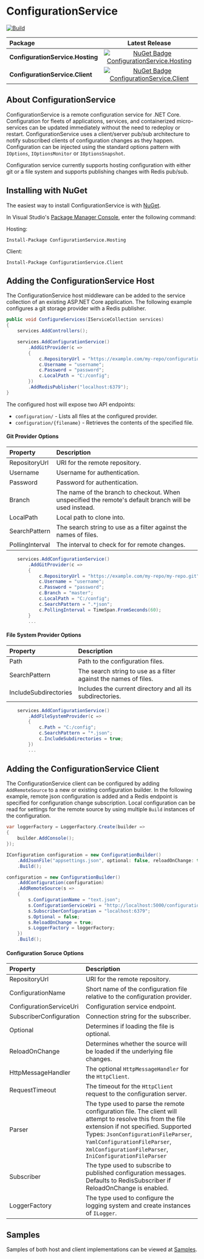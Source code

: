 # ConfigurationService

[![Build](https://github.com/jamespratt/configuration-service/workflows/ConfigurationService/badge.svg)](https://github.com/jamespratt/configuration-service/actions?query=workflow%3AConfigurationService)

|  Package  |Latest Release|
|:----------|:------------:|
|**ConfigurationService.Hosting**|[![NuGet Badge ConfigurationService.Hosting](https://buildstats.info/nuget/ConfigurationService.Hosting)](https://www.nuget.org/packages/ConfigurationService.Hosting)
|**ConfigurationService.Client**|[![NuGet Badge ConfigurationService.Client](https://buildstats.info/nuget/ConfigurationService.Client)](https://www.nuget.org/packages/ConfigurationService.Client)

## About ConfigurationService

ConfigurationService is a remote configuration service for .NET Core.  Configuration for fleets of applications, services, and containerized micro-services can be updated immediately without the need to redeploy or restart. ConfigurationService uses a client/server pub/sub architecture to notify subscribed clients of configuration changes as they happen.  Configuration can be injected using the standard options pattern with `IOptions`, `IOptionsMonitor` or `IOptionsSnapshot`.

Configuration service currently supports hosting configuration with either git or a file system and supports publishing changes with Redis pub/sub.

## Installing with NuGet

The easiest way to install ConfigurationService is with [NuGet](https://www.nuget.org/packages/ConfigurationService.Hosting/).

In Visual Studio's [Package Manager Console](http://docs.nuget.org/docs/start-here/using-the-package-manager-console),
enter the following command:

Hosting:

    Install-Package ConfigurationService.Hosting
    
Client:

    Install-Package ConfigurationService.Client
    
## Adding the ConfigurationService Host
The ConfigurationService host middleware can be added to the service collection of an existing ASP.NET Core application.  The following example configures a git storage provider with a Redis publisher.

```csharp
public void ConfigureServices(IServiceCollection services)
{
    services.AddControllers();

    services.AddConfigurationService()
        .AddGitProvider(c =>
        {
            c.RepositoryUrl = "https://example.com/my-repo/configuration.git";
            c.Username = "username";
            c.Password = "password";
            c.LocalPath = "C:/config";
        })
        .AddRedisPublisher("localhost:6379");
}
```
The configured host will expose two API endpoints:
* `configuration/` - Lists all files at the configured provider.
* `configuration/{filename}` - Retrieves the contents of the specified file.

#### Git Provider Options
|  Property  | Description |
|:-----------|:------------|
|RepositoryUrl|URI for the remote repository.|
|Username|Username for authentication.|
|Password|Password for authentication.|
|Branch|The name of the branch to checkout. When unspecified the remote's default branch will be used instead.|
|LocalPath|Local path to clone into.|
|SearchPattern|The search string to use as a filter against the names of files.|
|PollingInterval|The interval to check for for remote changes.|

```csharp
    services.AddConfigurationService()
        .AddGitProvider(c =>
        {
            c.RepositoryUrl = "https://example.com/my-repo/my-repo.git";
            c.Username = "username";
            c.Password = "password";
            c.Branch = "master";
            c.LocalPath = "C:/config";
            c.SearchPattern = ".*json";
            c.PollingInterval = TimeSpan.FromSeconds(60);
        }
        ...
```

#### File System Provider Options
|  Property  | Description |
|:-----------|:------------|
|Path|Path to the configuration files.|
|SearchPattern|The search string to use as a filter against the names of files.|
|IncludeSubdirectories|Includes the current directory and all its subdirectories.|

```csharp
    services.AddConfigurationService()
        .AddFileSystemProvider(c => 
        {
            c.Path = "C:/config";
            c.SearchPattern = "*.json";
            c.IncludeSubdirectories = true;
        })
        ...
```

## Adding the ConfigurationService Client
The ConfigurationService client can be configured by adding `AddRemoteSource` to a new or existing configuration builder. In the following example, remote json configuration is added and a Redis endpoint is specified for configuration change subscription.  Local configuration can be read for settings for the remote source by using multiple `Build` instances of the configuration. 

```csharp
var loggerFactory = LoggerFactory.Create(builder =>
{
    builder.AddConsole();
});

IConfiguration configuration = new ConfigurationBuilder()
    .AddJsonFile("appsettings.json", optional: false, reloadOnChange: true)
    .Build();

configuration = new ConfigurationBuilder()
    .AddConfiguration(configuration)
    .AddRemoteSource(s => 
    {
        s.ConfigurationName = "text.json";
        s.ConfigurationServiceUri = "http://localhost:5000/configuration/";
        s.SubscriberConfiguration = "localhost:6379";
        s.Optional = false;
        s.ReloadOnChange = true;
        s.LoggerFactory = loggerFactory;
    })
    .Build();
```

#### Configuration Soruce Options
|  Property  | Description |
|:-----------|:------------|
|RepositoryUrl|URI for the remote repository.|
|ConfigurationName|Short name of the configuration file relative to the configuration provider.|
|ConfigurationServiceUri|Configuration service endpoint.|
|SubscriberConfiguration|Connection string for the subscriber.|
|Optional|Determines if loading the file is optional.|
|ReloadOnChange|Determines whether the source will be loaded if the underlying file changes.|
|HttpMessageHandler|The optional `HttpMessageHandler` for the `HttpClient`.|
|RequestTimeout|The timeout for the `HttpClient` request to the configuration server.|
|Parser|The type used to parse the remote configuration file. The client will attempt to resolve this from the file extension if not specified. Supported Types: `JsonConfigurationFileParser`, `YamlConfigurationFileParser`, `XmlConfigurationFileParser`, `IniConfigurationFileParser`|
|Subscriber|The type used to subscribe to published configuration messages. Defaults to RedisSubscriber if ReloadOnChange is enabled.|
|LoggerFactory|The type used to configure the logging system and create instances of `ILogger`.|

## Samples
Samples of both host and client implementations can be viewed at [Samples](https://github.com/jamespratt/configuration-service/tree/master/samples).
